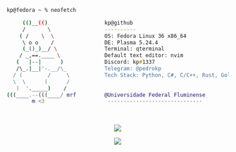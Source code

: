 ```zsh
kp@fedora ~ % neofetch

     (()__(()                  kp@github
     /       \                 ----------
    ( /    \  \                OS: Fedora Linux 36 x86_64 
     \ o o    /                DE: Plasma 5.24.4
     (_()_)__/ \               Terminal: qterminal
    / _,==.____ \              Default text editor: nvim
   (   |--|      )             Discord: kp#1337
   /\_.|__|'-.__/\_            Telegram: @pedrokp
  / (        /     \           Tech Stack: Python, C#, C/C++, Rust, Golang, Java, MERN, SQL, Firebase
  \  \      (      /          
   )  '._____)    /           
(((____.--(((____/ mrf         @Universidade Federal Fluminense                         
        m <3                    ------------------------------
```

<br>

<p align="center"> <img src="https://github-readme-stats.vercel.app/api?username=pedrokpp&count_private=true&theme=onedark&show_icons=false&hide_border=false" /> </p>

<p align="center"> <img src="https://github-readme-stats.vercel.app/api/top-langs/?username=pedrokpp&layout=compact&langs_count=4&theme=onedark&hide_border=false" /> </p>
